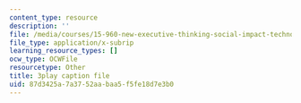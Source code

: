 ```yaml
---
content_type: resource
description: ''
file: /media/courses/15-960-new-executive-thinking-social-impact-technology-projects-fall-2017-spring-2018/87d3425a7a3752aabaa5f5fe18d7e3b0_sv6oW4AEVOY.vtt
file_type: application/x-subrip
learning_resource_types: []
ocw_type: OCWFile
resourcetype: Other
title: 3play caption file
uid: 87d3425a-7a37-52aa-baa5-f5fe18d7e3b0
---
```

